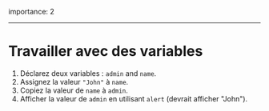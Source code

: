 importance: 2

---

# Travailler avec des variables

1. Déclarez deux variables : `admin` and `name`.
2. Assignez la valeur `"John"` à `name`.
3. Copiez la valeur de `name` à `admin`.
4. Afficher la valeur de `admin` en utilisant `alert` (devrait afficher "John").
